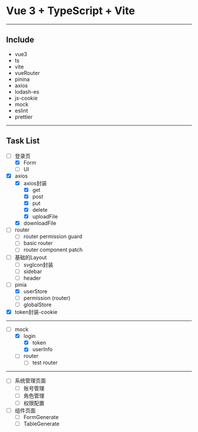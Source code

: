 # Vue 3 + TypeScript + Vite
----
## Include
* vue3
* ts
* vite
* vueRouter
* pinina
* axios
* lodash-es
* js-cookie
* mock
* eslint
* prettier
----
## Task List
- [ ] 登录页
  - [x] Form
  - [ ] UI
- [x] axios
  - [x] axios封装
    - [x] get
    - [x] post
    - [x] put
    - [x] delete
    - [x] uploadFile
  - [x] downloadFile
- [ ] router
  - [ ] router permission guard
  - [ ] basic router
  - [ ] router component patch
- [ ] 基础的Layout
  - [ ] svgIcon封装
  - [ ] sidebar
  - [ ] header
- [ ] pinia
  - [x] userStore
  - [ ] permission (router)
  - [ ] globalStore
- [x] token封装-cookie
----
- [ ] mock
  - [x] login
    - [x] token
    - [x] userInfo
  - [ ] router
    - [ ] test router
---
- [ ] 系统管理页面
  - [ ] 账号管理
  - [ ] 角色管理
  - [ ] 权限配置
- [ ] 组件页面
  - [ ] FormGenerate
  - [ ] TableGenerate
